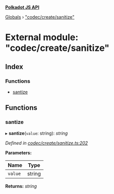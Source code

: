 **[Polkadot JS API](../README.md)**

[Globals](../globals.md) › [&quot;codec/create/sanitize&quot;](_codec_create_sanitize_.md)

# External module: "codec/create/sanitize"

## Index

### Functions

* [santize](_codec_create_sanitize_.md#santize)

## Functions

###  santize

▸ **santize**(`value`: string): *string*

*Defined in [codec/create/sanitize.ts:202](https://github.com/polkadot-js/api/blob/67929d3/packages/types/src/codec/create/sanitize.ts#L202)*

**Parameters:**

Name | Type |
------ | ------ |
`value` | string |

**Returns:** *string*